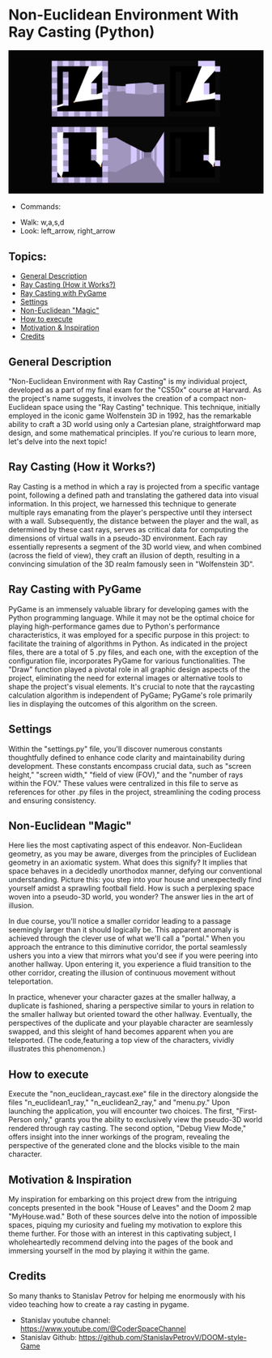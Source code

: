 # Non-Euclidean Environment With Ray Casting (Python)
![Ray Casting Image](images/raycasting.png)
+ Commands: 
- Walk: w,a,s,d
- Look: left_arrow, right_arrow

## Topics:

- [General Description](https://github.com/LuanSFMarques/non-euclidean_raycast#general-description)
- [Ray Casting (How it Works?)](https://github.com/LuanSFMarques/non-euclidean_raycast#ray-casting-how-it-works)
- [Ray Casting with PyGame](https://github.com/LuanSFMarques/non-euclidean_raycast#ray-casting-with-pygame)
- [Settings](https://github.com/LuanSFMarques/non-euclidean_raycast#settings)
- [Non-Euclidean "Magic"](https://github.com/LuanSFMarques/non-euclidean_raycast#non-euclidean-magic)
- [How to execute](https://github.com/LuanSFMarques/non-euclidean_raycast#how-to-execute)
- [Motivation & Inspiration](https://github.com/LuanSFMarques/non-euclidean_raycast#motivation--inspiration)
- [Credits](https://github.com/LuanSFMarques/non-euclidean_raycast#credits)

## General Description
"Non-Euclidean Environment with Ray Casting" is my individual project, developed as a part of my final exam for the "CS50x" course at Harvard. As the project's name suggests, it involves the creation of a compact non-Euclidean space using the "Ray Casting" technique. This technique, initially employed in the iconic game Wolfenstein 3D in 1992, has the remarkable ability to craft a 3D world using only a Cartesian plane, straightforward map design, and some mathematical principles. If you're curious to learn more, let's delve into the next topic!

## Ray Casting (How it Works?)
Ray Casting is a method in which a ray is projected from a specific vantage point, following a defined path and translating the gathered data into visual information. In this project, we harnessed this technique to generate multiple rays emanating from the player's perspective until they intersect with a wall. Subsequently, the distance between the player and the wall, as determined by these cast rays, serves as critical data for computing the dimensions of virtual walls in a pseudo-3D environment. Each ray essentially represents a segment of the 3D world view, and when combined (across the field of view), they craft an 
illusion of depth, resulting in a convincing simulation of the 3D realm famously seen in "Wolfenstein 3D".

## Ray Casting with PyGame
PyGame is an immensely valuable library for developing games with the Python programming language. While it may not be the optimal choice for playing high-performance games due to Python's performance characteristics, it was employed for a specific purpose in this project: to facilitate the training of algorithms in Python. As indicated in the project files, there are a total of 5 .py files, and each one, with the exception of the configuration file, incorporates PyGame for various 
functionalities.
The "Draw" function played a pivotal role in all graphic design aspects of the project, eliminating the need for external images or alternative tools to shape the project's visual elements. It's crucial to note that the raycasting calculation algorithm is independent of PyGame; PyGame's role primarily lies in displaying the outcomes of this algorithm on the screen.

## Settings
Within the "settings.py" file, you'll discover numerous constants thoughtfully defined to enhance code clarity and maintainability during development. These constants encompass crucial data, such as "screen height," "screen width," "field of view (FOV)," and the "number of rays within the FOV." These values were centralized in this file to serve as references for other .py files in the project, streamlining the coding process and ensuring consistency.

## Non-Euclidean "Magic"
Here lies the most captivating aspect of this endeavor. Non-Euclidean geometry, as you may be aware, diverges from the principles of Euclidean geometry in an axiomatic system. What does this signify? It implies that space behaves in a decidedly unorthodox manner, defying our conventional understanding. Picture this: you step into your house and unexpectedly find yourself amidst a sprawling football field. How is such a perplexing space woven into a pseudo-3D world, you wonder? The answer lies in the art of illusion.

In due course, you'll notice a smaller corridor leading to a passage seemingly larger than it should logically be. This apparent anomaly is achieved through the clever use of what we'll call a "portal." When you approach the entrance to this diminutive corridor, the portal seamlessly ushers you into a view that mirrors what you'd see if you were peering into another hallway. Upon entering it, you experience a fluid transition to the other corridor, creating the illusion of continuous movement without teleportation.

In practice, whenever your character gazes at the smaller hallway, a duplicate is fashioned, sharing a perspective similar to yours in relation to the smaller hallway but oriented toward the other hallway. Eventually, the perspectives of the duplicate and your playable character are seamlessly swapped, and this sleight of hand becomes apparent when you are teleported. (The code,featuring a top view of the characters, vividly illustrates this phenomenon.)

## How to execute
Execute the "non_euclidean_raycast.exe" file in the directory alongside the files "n_euclidean1_ray," "n_euclidean2_ray," and "menu.py." Upon launching the application, you will encounter two choices. The first, "First-Person only," grants you the ability to exclusively view the pseudo-3D world rendered through ray casting. The second option, "Debug View Mode," offers insight into the inner workings of the program, revealing the perspective of the generated clone and the blocks visible to the main character.

## Motivation & Inspiration
My inspiration for embarking on this project drew from the intriguing concepts presented in the book "House of Leaves" and the Doom 2 map "MyHouse.wad." Both of these sources delve into the notion of impossible spaces, piquing my curiosity and fueling my motivation to explore this theme further. For those with an interest in this captivating subject, I wholeheartedly recommend delving into the pages of the book and immersing yourself in the mod by playing it within the game.

## Credits
So many thanks to Stanislav Petrov for helping me enormously with his video teaching how to create a ray casting in pygame. 
- Stanislav youtube channel: https://www.youtube.com/@CoderSpaceChannel
- Stanislav Github: https://github.com/StanislavPetrovV/DOOM-style-Game